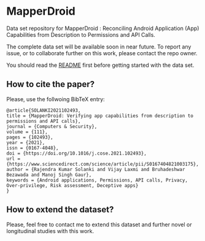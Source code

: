 # MapperDroid
Data set repository for MapperDroid : Reconciling Android Application (App) Capabilities from Description to Permissions and API Calls. 

The complete data set will be available soon in near future. To report any issue, or to collaborate further on this work, please contact the repo owner. 

You should read the [README](https://github.com/rks101/MapperDroid/blob/master/data/README_data.txt) first before getting started with the data set. 

<!--
Please cite our [paper](https://doi.org/10.1016/j.cose.2021.102493) published in Computers and Security if you find this work useful or if you are using the data set. 
-->

## How to cite the paper?  

Please, use the follwoing BibTeX entry:   

```
@article{SOLANKI2021102493,
title = {MapperDroid: Verifying app capabilities from description to permissions and API calls},
journal = {Computers & Security},
volume = {111},
pages = {102493},
year = {2021},
issn = {0167-4048},
doi = {https://doi.org/10.1016/j.cose.2021.102493},
url = {https://www.sciencedirect.com/science/article/pii/S0167404821003175},
author = {Rajendra Kumar Solanki and Vijay Laxmi and Bruhadeshwar Bezawada and Manoj Singh Gaur},
keywords = {Android applications, Permissions, API calls, Privacy, Over-privilege, Risk assessment, Deceptive apps}
}
```

## How to extend the dataset?  

Please, feel free to contact me to extend this dataset and further novel or longitudinal studies with this work.   
